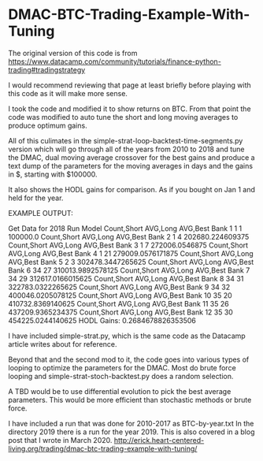 # DMAC-BTC-Trading-Example-With-Tuning

The original version of this code is from https://www.datacamp.com/community/tutorials/finance-python-trading#tradingstrategy

I would recommend reviewing that page at least briefly before playing with this code as it will make more sense.

I took the code and modified it to show returns on BTC. From that point the code was modified to auto tune the short and long moving averages to produce optimum gains.

All of this culimates in the simple-strat-loop-backtest-time-segments.py
version which will go through all of the years from 2010 to 2018 and tune the DMAC, dual moving average crossover for the best gains and produce a text dump of the parameters for the moving averages in days and the gains in $, starting with $100000.

It also shows the HODL gains for comparison. As if you bought on Jan 1 and held for the year.

EXAMPLE OUTPUT:

Get Data for 2018
Run Model
Count,Short AVG,Long AVG,Best Bank 1 1 1 100000.0
Count,Short AVG,Long AVG,Best Bank 2 1 4 202680.224609375
Count,Short AVG,Long AVG,Best Bank 3 1 7 272006.0546875
Count,Short AVG,Long AVG,Best Bank 4 1 21 279009.0576171875
Count,Short AVG,Long AVG,Best Bank 5 2 3 302478.3447265625
Count,Short AVG,Long AVG,Best Bank 6 34 27 310013.9892578125
Count,Short AVG,Long AVG,Best Bank 7 34 29 312617.0166015625
Count,Short AVG,Long AVG,Best Bank 8 34 31 322783.0322265625
Count,Short AVG,Long AVG,Best Bank 9 34 32 400046.0205078125
Count,Short AVG,Long AVG,Best Bank 10 35 20 410732.8369140625
Count,Short AVG,Long AVG,Best Bank 11 35 26 437209.9365234375
Count,Short AVG,Long AVG,Best Bank 12 35 30 454225.0244140625
HODL Gains: 0.2684678826353506

I have included simple-strat.py, which is the same code as the Datacamp article writes about for reference.

Beyond that and the second mod to it, the code goes into various types of looping to optimize the parameters for the DMAC. Most do brute force looping and simple-strat-stoch-backtest.py does a random selection.

A TBD would be to use differential evolution to pick the best average parameters. This would be more efficient than stochastic methods or brute force. 

I have included a run that was done for 2010-2017 as BTC-by-year.txt
In the directory 2019 there is a run for the year 2019. This is also covered in a blog post that I wrote in March 2020.
http://erick.heart-centered-living.org/trading/dmac-btc-trading-example-with-tuning/
